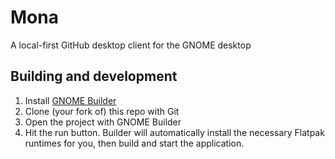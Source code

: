 # Mona

A local-first GitHub desktop client for the GNOME desktop


## Building and development

1. Install [GNOME Builder](https://flathub.org/apps/org.gnome.Builder)
2. Clone (your fork of) this repo with Git
3. Open the project with GNOME Builder
4. Hit the run button. Builder will automatically install the necessary Flatpak runtimes for you, then build and start the application.

